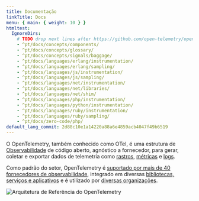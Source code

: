 ```yaml
---
title: Documentação
linkTitle: Docs
menu: { main: { weight: 10 } }
htmltest:
  IgnoreDirs:
    # TODO drop next lines after https://github.com/open-telemetry/opentelemetry.io/issues/5555 is fixed for these pages:
    - ^pt/docs/concepts/components/
    - ^pt/docs/concepts/glossary/
    - ^pt/docs/concepts/signals/baggage/
    - ^pt/docs/languages/erlang/instrumentation/
    - ^pt/docs/languages/erlang/sampling/
    - ^pt/docs/languages/js/instrumentation/
    - ^pt/docs/languages/js/sampling/
    - ^pt/docs/languages/net/instrumentation/
    - ^pt/docs/languages/net/libraries/
    - ^pt/docs/languages/net/shim/
    - ^pt/docs/languages/php/instrumentation/
    - ^pt/docs/languages/python/instrumentation/
    - ^pt/docs/languages/ruby/instrumentation/
    - ^pt/docs/languages/ruby/sampling/
    - ^pt/docs/zero-code/php/
default_lang_commit: 2d88c10e1a14220a88a6e4859acb4047f49b6519
---
```


O OpenTelemetry, também conhecido como OTel, é uma estrutura de
[Observabilidade](concepts/observability-primer/#what-is-observability) de
código aberto, agnóstico a fornecedor, para gerar, coletar e exportar dados de
telemetria como [rastros](concepts/signals/traces/),
[métricas](concepts/signals/metrics/) e [logs](concepts/signals/logs/).

Como padrão do setor, OpenTelemetry é
[suportado por mais de 40 fornecedores de observabilidade](/ecosystem/vendors/),
integrado em diversas
[bibliotecas, serviços e aplicativos](/ecosystem/integrations/) e é utilizado
por [diversas organizações](/ecosystem/adopters/).

![Arquitetura de Referência do OpenTelemetry](/img/otel-diagram.svg)
